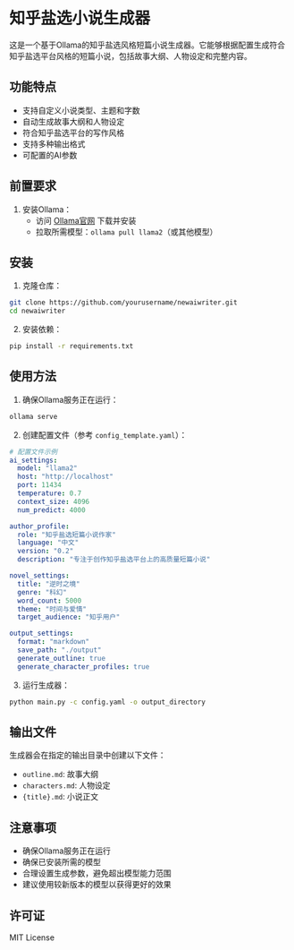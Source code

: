 # 知乎盐选小说生成器

这是一个基于Ollama的知乎盐选风格短篇小说生成器。它能够根据配置生成符合知乎盐选平台风格的短篇小说，包括故事大纲、人物设定和完整内容。

## 功能特点

- 支持自定义小说类型、主题和字数
- 自动生成故事大纲和人物设定
- 符合知乎盐选平台的写作风格
- 支持多种输出格式
- 可配置的AI参数

## 前置要求

1. 安装Ollama：
   - 访问 [Ollama官网](https://ollama.ai) 下载并安装
   - 拉取所需模型：`ollama pull llama2`（或其他模型）

## 安装

1. 克隆仓库：
```bash
git clone https://github.com/yourusername/newaiwriter.git
cd newaiwriter
```

2. 安装依赖：
```bash
pip install -r requirements.txt
```

## 使用方法

1. 确保Ollama服务正在运行：
```bash
ollama serve
```

2. 创建配置文件（参考 `config_template.yaml`）：
```yaml
# 配置文件示例
ai_settings:
  model: "llama2"
  host: "http://localhost"
  port: 11434
  temperature: 0.7
  context_size: 4096
  num_predict: 4000

author_profile:
  role: "知乎盐选短篇小说作家"
  language: "中文"
  version: "0.2"
  description: "专注于创作知乎盐选平台上的高质量短篇小说"

novel_settings:
  title: "逆时之境"
  genre: "科幻"
  word_count: 5000
  theme: "时间与爱情"
  target_audience: "知乎用户"

output_settings:
  format: "markdown"
  save_path: "./output"
  generate_outline: true
  generate_character_profiles: true
```

3. 运行生成器：
```bash
python main.py -c config.yaml -o output_directory
```

## 输出文件

生成器会在指定的输出目录中创建以下文件：
- `outline.md`: 故事大纲
- `characters.md`: 人物设定
- `{title}.md`: 小说正文

## 注意事项

- 确保Ollama服务正在运行
- 确保已安装所需的模型
- 合理设置生成参数，避免超出模型能力范围
- 建议使用较新版本的模型以获得更好的效果

## 许可证

MIT License 